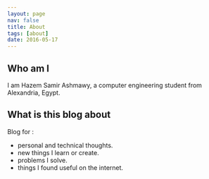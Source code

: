 ```yaml
---
layout: page
nav: false
title: About
tags: [about]
date: 2016-05-17
---
```


## Who am I

I am Hazem Samir Ashmawy, a computer engineering student from Alexandria, Egypt.

## What is this blog about

Blog for :

* personal and technical thoughts.
* new things I learn or create.
* problems I solve.
* things I found useful on the internet.
